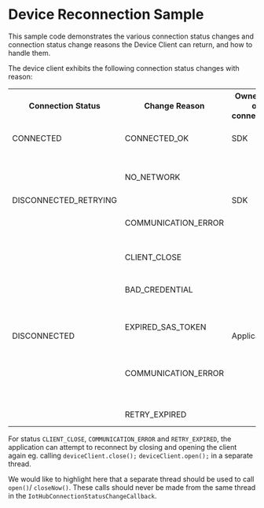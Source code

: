 # Device Reconnection Sample

This sample code demonstrates the various connection status changes and connection status change reasons the Device Client can return, and how to handle them.

The device client exhibits the following connection status changes with reason:

<table>
  <tr>
    <th> Connection Status </th>
    <th> Change Reason </th>
    <th> Ownership of connectivity </th>
    <th> Comments </th>
  </tr>
  <tr>
    <td> CONNECTED </td>
    <td> CONNECTED_OK </td>
    <td> SDK </td>
    <td> SDK tries to remain connected to the service and can carry out all operation as normal </td>
  </tr>
  <tr>
    <td rowspan="2"> DISCONNECTED_RETRYING </td>
    <td> NO_NETWORK </td>
    <td rowspan="2"> SDK </td>
    <td rowspan="2"> When disconnection happens because of any reason (network failures, transient loss of connectivity etc.), SDK makes best attempt to connect back to IotHub. The RetryPolicy applied on the DeviceClient will be used to determine the count of reconnection attempts for <em>retriable</em> errors </td>
  </tr>
  <tr>
    <td> COMMUNICATION_ERROR </td>
  </tr>
  <tr>
    <td rowspan="5"> DISCONNECTED </td>
    <td> CLIENT_CLOSE </td>
    <td rowspan="5"> Application </td>
    <td> This is state when SDK was asked to close the connection by application </td>
  </tr>
  <tr>
    <td> BAD_CREDENTIAL </td>
    <td> Supplied credential isn’t good for device to connect to service - Fix the supplied credentials before attempting to reconnect again </td>
  </tr>
  <tr>
    <td> EXPIRED_SAS_TOKEN </td>
    <td> Supplied SAS Token has expired - Fix the supplied SAS token before attempting to reconnect again </td>
  </tr>
  <tr>
    <td> COMMUNICATION_ERROR </td>
    <td> This is the state when SDK landed up in a non-retriable error during communication - Inspect the <em>throwable</em> supplied in the <code>IotHubConnectionStatusChangeCallback</code> to get the stacktrace of the exception </td>
  </tr>
  <tr>
    <td> RETRY_EXPIRED </td>
    <td> This is the state when SDK attempted maximum retries set by the application </td>
  </tr>
</table>

For status `CLIENT_CLOSE`, `COMMUNICATION_ERROR` and `RETRY_EXPIRED`, the application can attempt to reconnect by closing and opening the client again eg. calling `deviceClient.close();` `deviceClient.open();` in a separate thread.

We would like to highlight here that a separate thread should be used to call `open()`/ `closeNow()`. These calls should never be made from the same thread in the `IotHubConnectionStatusChangeCallback`. 

